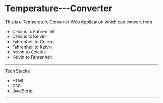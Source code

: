 # Temperature---Converter

<p>This is a Temperature Converter Web Application which can convert from</p>
<ul>
            <li>Celcius to Fahrenheit</li>
            <li>Celcius to Kelvin</li>
            <li>Fahrenheit to Celcius</li>
            <li>Fahrenheit to Kelvin</li>
            <li>Kelvin to Celcius</li>
            <li>Kelvin to Fahrenheit</li>
</ul>
<hr>
<p>Tech Stacks </p>
<ul>
            <li>HTML</li>
            <li>CSS</li>
            <li>JavaScript</li>
</ul>
<hr>
